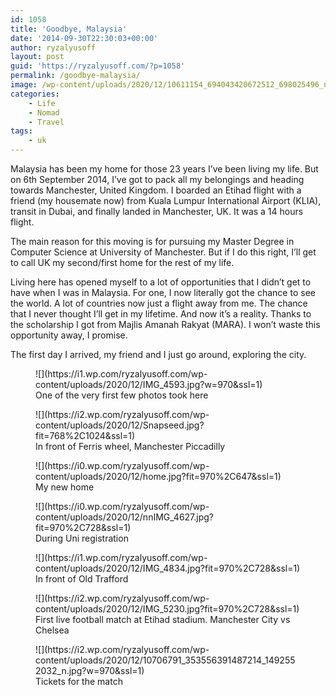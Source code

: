 ```yaml
---
id: 1058
title: 'Goodbye, Malaysia'
date: '2014-09-30T22:30:03+00:00'
author: ryzalyusoff
layout: post
guid: 'https://ryzalyusoff.com/?p=1058'
permalink: /goodbye-malaysia/
image: /wp-content/uploads/2020/12/10611154_694043420672512_698025496_n.jpg
categories:
    - Life
    - Nomad
    - Travel
tags:
    - uk
---
```


Malaysia has been my home for those 23 years I’ve been living my life. But on 6th September 2014, I’ve got to pack all my belongings and heading towards Manchester, United Kingdom. I boarded an Etihad flight with a friend (my housemate now) from Kuala Lumpur International Airport (KLIA), transit in Dubai, and finally landed in Manchester, UK. It was a 14 hours flight.

The main reason for this moving is for pursuing my Master Degree in Computer Science at University of Manchester. But if I do this right, I’ll get to call UK my second/first home for the rest of my life.

Living here has opened myself to a lot of opportunities that I didn’t get to have when I was in Malaysia. For one, I now literally got the chance to see the world. A lot of countries now just a flight away from me. The chance that I never thought I’ll get in my lifetime. And now it’s a reality. Thanks to the scholarship I got from Majlis Amanah Rakyat (MARA). I won’t waste this opportunity away, I promise.

The first day I arrived, my friend and I just go around, exploring the city.

<figure class="wp-block-image">![](https://i1.wp.com/ryzalyusoff.com/wp-content/uploads/2020/12/IMG_4593.jpg?w=970&ssl=1)<figcaption>One of the very first few photos took here</figcaption></figure><figure class="wp-block-image">![](https://i2.wp.com/ryzalyusoff.com/wp-content/uploads/2020/12/Snapseed.jpg?fit=768%2C1024&ssl=1)<figcaption>In front of Ferris wheel, Manchester Piccadilly</figcaption></figure><figure class="wp-block-image">![](https://i0.wp.com/ryzalyusoff.com/wp-content/uploads/2020/12/home.jpg?fit=970%2C647&ssl=1)<figcaption>My new home  
</figcaption></figure><figure class="wp-block-image">![](https://i0.wp.com/ryzalyusoff.com/wp-content/uploads/2020/12/nnIMG_4627.jpg?fit=970%2C728&ssl=1)<figcaption> During Uni registration</figcaption></figure><figure class="wp-block-image">![](https://i1.wp.com/ryzalyusoff.com/wp-content/uploads/2020/12/IMG_4834.jpg?fit=970%2C728&ssl=1)<figcaption> In front of Old Trafford</figcaption></figure><figure class="wp-block-image">![](https://i2.wp.com/ryzalyusoff.com/wp-content/uploads/2020/12/IMG_5230.jpg?fit=970%2C728&ssl=1)<figcaption>First live football match at Etihad stadium. Manchester City vs Chelsea </figcaption></figure><div class="wp-block-image"><figure class="aligncenter">![](https://i2.wp.com/ryzalyusoff.com/wp-content/uploads/2020/12/10706791_353556391487214_1492552032_n.jpg?w=970&ssl=1)<figcaption>Tickets for the match</figcaption></figure></div>